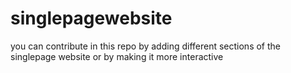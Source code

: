 # singlepagewebsite

you can contribute in this repo by adding different sections of the singlepage website or by making it more interactive
